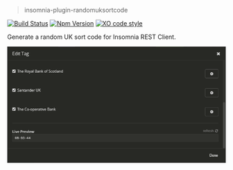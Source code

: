 > insomnia-plugin-randomuksortcode

[![Build Status](https://travis-ci.org/SavageCore/insomnia-plugin-randomuksortcode.svg?branch=master)](https://travis-ci.org/SavageCore/insomnia-plugin-randomuksortcode) [![Npm Version](https://img.shields.io/npm/v/insomnia-plugin-randomuksortcode.svg)](https://www.npmjs.com/package/insomnia-plugin-randomuksortcode) [![XO code style](https://img.shields.io/badge/code_style-XO-5ed9c7.svg)](https://github.com/sindresorhus/xo)

Generate a random UK sort code for Insomnia REST Client.

![Screenshot](https://raw.githubusercontent.com/SavageCore/insomnia-plugin-randomuksortcode/master/readme-ss.png)
